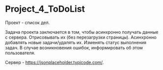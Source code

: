 # Project_4_ToDoList

Проект - список дел.

Задача проекта заключается в том, чтобы асинхронно получать данные с сервера. 
Отрисовывать их (без перезагрузки страницы). 
Асинхронно добавлять новые задачи/удалять их. Изменять статус выполнения задач. 
В случае возникновения ошибок, информировать об этом пользователя.

Сервер - https://jsonplaceholder.typicode.com/.
